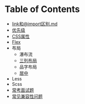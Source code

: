 # Table of Contents
* [link和@import区别.md](/CSS/link和@import区别.md)
* [优先级](/CSS/优先级.md)
* [CSS属性](/CSS/CSS属性.md)
* [Flex](/CSS/flex.md)
* 布局
  * 瀑布流
  * [三列布局](/CSS/三列布局.md)
  * 品字布局
  * [居中](/CSS/居中.md)
* Less
* Scss
* [常考面试题](/CSS/50Q.md)
* [常见兼容性问题](/CSS/兼容性问题.md)